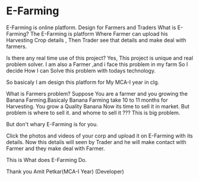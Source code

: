 # E-Farming
E-Farming is online platform. Design for Farmers and Traders
What is E-Farming?
The E-Farming is platform Where Farmer can upload his Harvesting Crop details , Then Trader see that details and make deal with farmers.

Is there any real time use of this project?
Yes, This project is unique and real problem solver.
I am also a Farmer ,and i face this problem in my farm 
So I decide How I can Solve this problem with todays technology.

So basicaly I am design this platform for My MCA-I year in clg.

What is Farmers problem?
Suppose You are a farmer and you growing the Banana Farming.Basicaly Banana Farming take 10 to 11 months for Harvesting.
You grow a Quality Banana Now its time to sell it in market.
But problem is where to sell it. and whome to sell it ??? This is big problem.

But don't whary E-Farming is for you.

Click the photos and videos of your corp and upload it on E-Farming with its details.
Now this details will seen by Trader and he will make contact with Farmer and they make deal with Farmer.

This is What does E-Farming Do.

Thank you
Amit Petkar(MCA-I Year)
(Developer)
